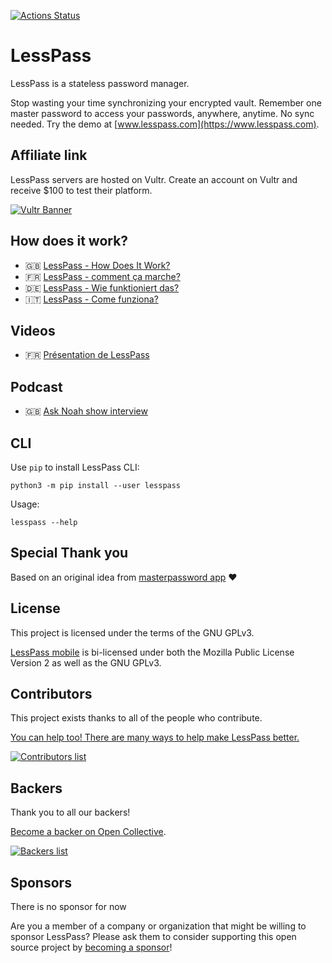 [![Actions Status](https://github.com/lesspass/lesspass/workflows/test/badge.svg)](https://github.com/lesspass/lesspass/actions)

# LessPass

LessPass is a stateless password manager.

Stop wasting your time synchronizing your encrypted vault. Remember one master password to access your passwords, anywhere, anytime. No sync needed. Try the demo at [www.lesspass.com](https://www.lesspass.com).

## Affiliate link

LessPass servers are hosted on Vultr. Create an account on Vultr and receive \$100 to test their platform.

[![Vultr Banner](https://www.vultr.com/media/banners/banner_728x90.png)](https://www.vultr.com/?ref=6830452)

## How does it work?

- :gb: [LessPass - How Does It Work?](https://blog.lesspass.com/2016-10-19/how-does-it-work)
- :fr: [LessPass - comment ça marche?](https://blog.lesspass.com/2016-07-08/comment-ca-marche)
- :de: [LessPass - Wie funktioniert das?](https://blog.lesspass.com/2017-07-18/wie-funktioniert-das)
- :it: [LessPass - Come funziona?](https://blog.lesspass.com/2019-04-04/come-funziona)

## Videos

- :fr: [Présentation de LessPass](https://www.youtube.com/watch?v=ha9jJJAjHq4)

## Podcast

- :gb: [Ask Noah show interview](https://podcast.asknoahshow.com/114)

## CLI

Use `pip` to install LessPass CLI:

    python3 -m pip install --user lesspass

Usage:

    lesspass --help

## Special Thank you

Based on an original idea from [masterpassword app](https://masterpassword.app/) :heart:

## License

This project is licensed under the terms of the GNU GPLv3.

[LessPass mobile](https://github.com/lesspass/lesspass/tree/master/mobile) is bi-licensed under both the Mozilla Public License Version 2 as well as the GNU GPLv3.

## Contributors

This project exists thanks to all of the people who contribute.

[You can help too! There are many ways to help make LessPass better.](CONTRIBUTING.md)

[![Contributors list](https://opencollective.com/lesspass/contributors.svg?width=890)](https://github.com/lesspass/lesspass/graphs/contributors)

## Backers

Thank you to all our backers!

[Become a backer on Open Collective](https://opencollective.com/lesspass#backer).

<a href="https://opencollective.com/lesspass#backers" target="_blank">![Backers list](https://opencollective.com/lesspass/backers.svg?width=890)</a>


## Sponsors

There is no sponsor for now

Are you a member of a company or organization that might be willing to sponsor LessPass? Please ask them to consider supporting this open source project by [becoming a sponsor](https://opencollective.com/lesspass#sponsor)!